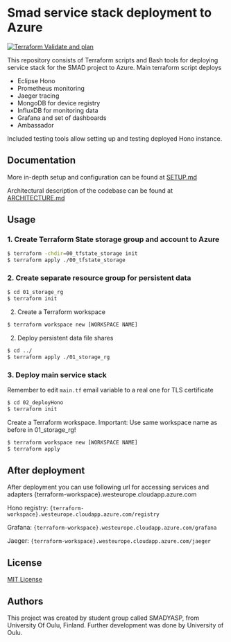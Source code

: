 # Smad service stack deployment to Azure

[![Terraform Validate and plan](https://github.com/smaddis/smad-deploy-azure/actions/workflows/terraform-plan.yml/badge.svg)](https://github.com/smaddis/smad-deploy-azure/actions/workflows/terraform-plan.yml)

This repository consists of Terraform scripts and Bash tools for deploying service stack for the SMAD project to Azure. Main terraform script deploys
- Eclipse Hono
- Prometheus monitoring
- Jaeger tracing
- MongoDB for device registry
- InfluxDB for monitoring data
- Grafana and set of dashboards
- Ambassador

Included testing tools allow setting up and testing deployed Hono instance.

## Documentation

More in-depth setup and configuration can be found at [SETUP.md](./docs/SETUP.md)

Architectural description of the codebase can be found at [ARCHITECTURE.md](./docs/ARCHITECTURE.md)

## Usage

### 1. Create Terraform State storage group and account to Azure

```bash
$ terraform -chdir=00_tfstate_storage init 
$ terraform apply ./00_tfstate_storage
```

### 2. Create separate resource group for persistent data

```bash
$ cd 01_storage_rg
$ terraform init
```
2. Create a Terraform workspace

```bash
$ terraform workspace new [WORKSPACE NAME]
```

2. Deploy persistent data file shares

```bash
$ cd ../
$ terraform apply ./01_storage_rg
```

### 3. Deploy main service stack

Remember to edit `main.tf` email variable to a real one for TLS certificate

```bash
$ cd 02_deployHono
$ terraform init
```

Create a Terraform workspace. Important: Use same workspace name as before in 01_storage_rg!

```bash
$ terraform workspace new [WORKSPACE NAME]
$ terraform apply
```

## After deployment

After deployment you can use following url for accessing services and adapters {terraform-workspace}.westeurope.cloudapp.azure.com

Hono registry: `{terraform-workspace}.westeurope.cloudapp.azure.com/registry`

Grafana: `{terraform-workspace}.westeurope.cloudapp.azure.com/grafana`

Jaeger: `{terraform-workspace}.westeurope.cloudapp.azure.com/jaeger`

## License
[MIT License](./LICENSE)

## Authors

This project was created by student group called SMADYASP, from University Of Oulu, Finland. Further development was done by University of Oulu. 
